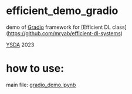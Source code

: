 # efficient_demo_gradio
demo of [Gradio](https://gradio.app/) framework for [Efficient DL class] (https://github.com/mryab/efficient-dl-systems)

[YSDA](https://academy.yandex.ru/dataschool/) 2023

# how to use:
main file: [gradio_demo.ipynb](https://github.com/poedator/efficient_demo_gradio/blob/master/gradio_demo.ipynb)

